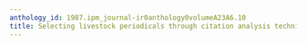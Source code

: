 ```yaml
---
anthology_id: 1987.ipm_journal-ir0anthology0volumeA23A6.10
title: Selecting livestock periodicals through citation analysis technique
---
```

